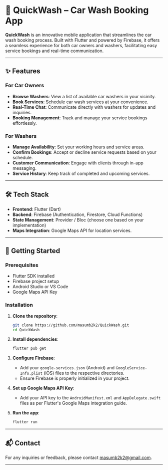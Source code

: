 # 🚗 QuickWash – Car Wash Booking App

**QuickWash** is an innovative mobile application that streamlines the car wash booking process. Built with Flutter and powered by Firebase, it offers a seamless experience for both car owners and washers, facilitating easy service bookings and real-time communication.


---

## ✨ Features

### For Car Owners

* **Browse Washers**: View a list of available car washers in your vicinity.
* **Book Services**: Schedule car wash services at your convenience.
* **Real-Time Chat**: Communicate directly with washers for updates and inquiries.
* **Booking Management**: Track and manage your service bookings effortlessly.

### For Washers

* **Manage Availability**: Set your working hours and service areas.
* **Confirm Bookings**: Accept or decline service requests based on your schedule.
* **Customer Communication**: Engage with clients through in-app messaging.
* **Service History**: Keep track of completed and upcoming services.

---

## 🛠️ Tech Stack

* **Frontend**: Flutter (Dart)
* **Backend**: Firebase (Authentication, Firestore, Cloud Functions)
* **State Management**: Provider / Bloc (choose one based on your implementation)
* **Maps Integration**: Google Maps API for location services.

---

## 🚀 Getting Started

### Prerequisites

* Flutter SDK installed
* Firebase project setup
* Android Studio or VS Code
* Google Maps API Key

### Installation

1. **Clone the repository**:

   ```bash
   git clone https://github.com/masumb2k2/QuickWash.git
   cd QuickWash
   ```



2. **Install dependencies**:

   ```bash
   flutter pub get
   ```



3. **Configure Firebase**:

   * Add your `google-services.json` (Android) and `GoogleService-Info.plist` (iOS) files to the respective directories.
   * Ensure Firebase is properly initialized in your project.

4. **Set up Google Maps API Key**:

   * Add your API key to the `AndroidManifest.xml` and `AppDelegate.swift` files as per Flutter's Google Maps integration guide.

5. **Run the app**:

   ```bash
   flutter run
   ```



---

## 📬 Contact

For any inquiries or feedback, please contact [masumb2k2@gmail.com](mailto:masumb2k2@gmail.com).

---


